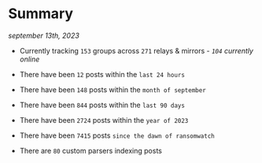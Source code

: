 
# Summary
_september 13th, 2023_

- Currently tracking `153` groups across `271` relays & mirrors - _`104` currently online_

- There have been `12` posts within the `last 24 hours`

- There have been `148` posts within the `month of september`

- There have been `844` posts within the `last 90 days`

- There have been `2724` posts within the `year of 2023`

- There have been `7415` posts `since the dawn of ransomwatch`

- There are `80` custom parsers indexing posts
